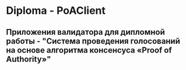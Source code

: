 # Diploma - PoAClient

## Приложения валидатора для дипломной работы - "Система проведения голосований на основе алгоритма консенсуса «Proof of Authority»"




